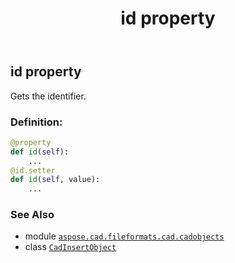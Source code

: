 ﻿---
title: id property
second_title: Aspose.CAD for Python via .NET API References
description: 
type: docs
weight: 240
url: /python-net/aspose.cad.fileformats.cad.cadobjects/cadinsertobject/id/
is_root: false
---

## id property


Gets the identifier.
### Definition:
```python
@property
def id(self):
    ...
@id.setter
def id(self, value):
    ...
```

### See Also
* module [`aspose.cad.fileformats.cad.cadobjects`](../../)
* class [`CadInsertObject`](/cad/python-net/aspose.cad.fileformats.cad.cadobjects/cadinsertobject)
